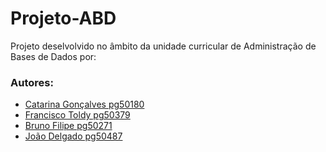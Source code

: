 # Projeto-ABD

Projeto deselvolvido no âmbito da unidade curricular de Administração de Bases de Dados por:

### **Autores:**
- [Catarina Gonçalves pg50180](https://github.com/CatarinaOG)
- [Francisco Toldy pg50379](https://github.com/ftoldy1415)
- [Bruno Filipe pg50271](https://github.com/obrunofilipe)
- [João Delgado pg50487](https://github.com/delgas12)
